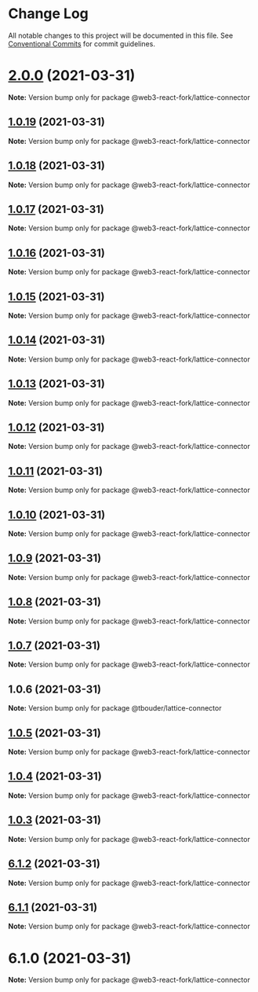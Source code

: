 # Change Log

All notable changes to this project will be documented in this file.
See [Conventional Commits](https://conventionalcommits.org) for commit guidelines.

# [2.0.0](https://github.com/TBouder/web3-react-fork/compare/@web3-react-fork/lattice-connector@1.0.19...@web3-react-fork/lattice-connector@2.0.0) (2021-03-31)

**Note:** Version bump only for package @web3-react-fork/lattice-connector





## [1.0.19](https://github.com/TBouder/web3-react-fork/compare/@web3-react-fork/lattice-connector@1.0.18...@web3-react-fork/lattice-connector@1.0.19) (2021-03-31)

**Note:** Version bump only for package @web3-react-fork/lattice-connector





## [1.0.18](https://github.com/TBouder/web3-react-fork/compare/@web3-react-fork/lattice-connector@1.0.17...@web3-react-fork/lattice-connector@1.0.18) (2021-03-31)

**Note:** Version bump only for package @web3-react-fork/lattice-connector





## [1.0.17](https://github.com/TBouder/web3-react-fork/compare/@web3-react-fork/lattice-connector@1.0.16...@web3-react-fork/lattice-connector@1.0.17) (2021-03-31)

**Note:** Version bump only for package @web3-react-fork/lattice-connector





## [1.0.16](https://github.com/TBouder/web3-react-fork/compare/@web3-react-fork/lattice-connector@1.0.15...@web3-react-fork/lattice-connector@1.0.16) (2021-03-31)

**Note:** Version bump only for package @web3-react-fork/lattice-connector





## [1.0.15](https://github.com/TBouder/web3-react-fork/compare/@web3-react-fork/lattice-connector@1.0.14...@web3-react-fork/lattice-connector@1.0.15) (2021-03-31)

**Note:** Version bump only for package @web3-react-fork/lattice-connector





## [1.0.14](https://github.com/TBouder/web3-react-fork/compare/@web3-react-fork/lattice-connector@1.0.13...@web3-react-fork/lattice-connector@1.0.14) (2021-03-31)

**Note:** Version bump only for package @web3-react-fork/lattice-connector





## [1.0.13](https://github.com/TBouder/web3-react-fork/compare/@web3-react-fork/lattice-connector@1.0.12...@web3-react-fork/lattice-connector@1.0.13) (2021-03-31)

**Note:** Version bump only for package @web3-react-fork/lattice-connector





## [1.0.12](https://github.com/TBouder/web3-react-fork/compare/@web3-react-fork/lattice-connector@1.0.11...@web3-react-fork/lattice-connector@1.0.12) (2021-03-31)

**Note:** Version bump only for package @web3-react-fork/lattice-connector





## [1.0.11](https://github.com/TBouder/web3-react-fork/compare/@web3-react-fork/lattice-connector@1.0.10...@web3-react-fork/lattice-connector@1.0.11) (2021-03-31)

**Note:** Version bump only for package @web3-react-fork/lattice-connector





## [1.0.10](https://github.com/TBouder/web3-react-fork/compare/@web3-react-fork/lattice-connector@1.0.9...@web3-react-fork/lattice-connector@1.0.10) (2021-03-31)

**Note:** Version bump only for package @web3-react-fork/lattice-connector





## [1.0.9](https://github.com/TBouder/web3-react-fork/compare/@web3-react-fork/lattice-connector@1.0.8...@web3-react-fork/lattice-connector@1.0.9) (2021-03-31)

**Note:** Version bump only for package @web3-react-fork/lattice-connector





## [1.0.8](https://github.com/TBouder/web3-react-fork/compare/@web3-react-fork/lattice-connector@1.0.7...@web3-react-fork/lattice-connector@1.0.8) (2021-03-31)

**Note:** Version bump only for package @web3-react-fork/lattice-connector





## [1.0.7](https://github.com/TBouder/web3-react-fork/compare/@web3-react-fork/lattice-connector@1.0.5...@web3-react-fork/lattice-connector@1.0.7) (2021-03-31)

**Note:** Version bump only for package @web3-react-fork/lattice-connector





## 1.0.6 (2021-03-31)

**Note:** Version bump only for package @tbouder/lattice-connector





## [1.0.5](https://github.com/TBouder/web3-react-fork/compare/@web3-react-fork/lattice-connector@1.0.4...@web3-react-fork/lattice-connector@1.0.5) (2021-03-31)

**Note:** Version bump only for package @web3-react-fork/lattice-connector





## [1.0.4](https://github.com/TBouder/web3-react-fork/compare/@web3-react-fork/lattice-connector@1.0.3...@web3-react-fork/lattice-connector@1.0.4) (2021-03-31)

**Note:** Version bump only for package @web3-react-fork/lattice-connector





## [1.0.3](https://github.com/TBouder/web3-react-fork/compare/@web3-react-fork/lattice-connector@6.1.2...@web3-react-fork/lattice-connector@1.0.3) (2021-03-31)

**Note:** Version bump only for package @web3-react-fork/lattice-connector





## [6.1.2](https://github.com/TBouder/web3-react-fork/compare/@web3-react-fork/lattice-connector@6.1.1...@web3-react-fork/lattice-connector@6.1.2) (2021-03-31)

**Note:** Version bump only for package @web3-react-fork/lattice-connector





## [6.1.1](https://github.com/TBouder/web3-react-fork/compare/@web3-react-fork/lattice-connector@6.1.0...@web3-react-fork/lattice-connector@6.1.1) (2021-03-31)

**Note:** Version bump only for package @web3-react-fork/lattice-connector





# 6.1.0 (2021-03-31)

**Note:** Version bump only for package @web3-react-fork/lattice-connector
